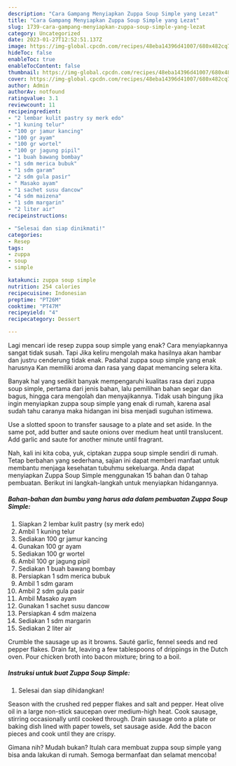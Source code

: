 ```yaml
---
description: "Cara Gampang Menyiapkan Zuppa Soup Simple yang Lezat"
title: "Cara Gampang Menyiapkan Zuppa Soup Simple yang Lezat"
slug: 1739-cara-gampang-menyiapkan-zuppa-soup-simple-yang-lezat
category: Uncategorized
date: 2023-01-27T12:52:51.137Z
image: https://img-global.cpcdn.com/recipes/48eba14396d41007/680x482cq70/zuppa-soup-simple-foto-resep-utama.jpg
hideToc: false
enableToc: true
enableTocContent: false
thumbnail: https://img-global.cpcdn.com/recipes/48eba14396d41007/680x482cq70/zuppa-soup-simple-foto-resep-utama.jpg
cover: https://img-global.cpcdn.com/recipes/48eba14396d41007/680x482cq70/zuppa-soup-simple-foto-resep-utama.jpg
author: Admin
authorAv: notfound
ratingvalue: 3.1
reviewcount: 11
recipeingredient:
- "2 lembar kulit pastry sy merk edo"
- "1 kuning telur"
- "100 gr jamur kancing"
- "100 gr ayam"
- "100 gr wortel"
- "100 gr jagung pipil"
- "1 buah bawang bombay"
- "1 sdm merica bubuk"
- "1 sdm garam"
- "2 sdm gula pasir"
- " Masako ayam"
- "1 sachet susu dancow"
- "4 sdm maizena"
- "1 sdm margarin"
- "2 liter air"
recipeinstructions:

- "Selesai dan siap dinikmati!"
categories:
- Resep
tags:
- zuppa
- soup
- simple

katakunci: zuppa soup simple 
nutrition: 254 calories
recipecuisine: Indonesian
preptime: "PT26M"
cooktime: "PT47M"
recipeyield: "4"
recipecategory: Dessert

---
```



Lagi mencari ide resep zuppa soup simple yang enak? Cara menyiapkannya sangat tidak susah. Tapi Jika keliru mengolah maka hasilnya akan hambar dan justru cenderung tidak enak. Padahal zuppa soup simple yang enak harusnya Kan memiliki aroma dan rasa yang dapat memancing selera kita.


Banyak hal yang sedikit banyak mempengaruhi kualitas rasa dari zuppa soup simple, pertama dari jenis bahan, lalu pemilihan bahan segar dan bagus, hingga cara mengolah dan menyajikannya. Tidak usah bingung jika ingin menyiapkan zuppa soup simple yang enak di rumah, karena asal sudah tahu caranya maka hidangan ini bisa menjadi suguhan istimewa.

Use a slotted spoon to transfer sausage to a plate and set aside. In the same pot, add butter and saute onions over medium heat until translucent. Add garlic and saute for another minute until fragrant.


Nah, kali ini kita coba, yuk, ciptakan zuppa soup simple sendiri di rumah. Tetap berbahan yang sederhana, sajian ini dapat memberi manfaat untuk membantu menjaga kesehatan tubuhmu sekeluarga. Anda dapat menyiapkan Zuppa Soup Simple menggunakan 15 bahan dan 0 tahap pembuatan. Berikut ini langkah-langkah untuk menyiapkan hidangannya.

<!--inarticleads1-->

##### Bahan-bahan dan bumbu yang harus ada dalam pembuatan Zuppa Soup Simple:

1. Siapkan 2 lembar kulit pastry (sy merk edo)
1. Ambil 1 kuning telur
1. Sediakan 100 gr jamur kancing
1. Gunakan 100 gr ayam
1. Sediakan 100 gr wortel
1. Ambil 100 gr jagung pipil
1. Sediakan 1 buah bawang bombay
1. Persiapkan 1 sdm merica bubuk
1. Ambil 1 sdm garam
1. Ambil 2 sdm gula pasir
1. Ambil  Masako ayam
1. Gunakan 1 sachet susu dancow
1. Persiapkan 4 sdm maizena
1. Sediakan 1 sdm margarin
1. Sediakan 2 liter air


Crumble the sausage up as it browns. Sauté garlic, fennel seeds and red pepper flakes. Drain fat, leaving a few tablespoons of drippings in the Dutch oven. Pour chicken broth into bacon mixture; bring to a boil. 

<!--inarticleads2-->

##### Instruksi untuk buat Zuppa Soup Simple:


1. Selesai dan siap dihidangkan!

Season with the crushed red pepper flakes and salt and pepper. Heat olive oil in a large non-stick saucepan over medium-high heat. Cook sausage, stirring occasionally until cooked through. Drain sausage onto a plate or baking dish lined with paper towels, set sausage aside. Add the bacon pieces and cook until they are crispy. 

Gimana nih? Mudah bukan? Itulah cara membuat zuppa soup simple yang bisa anda lakukan di rumah. Semoga bermanfaat dan selamat mencoba!
